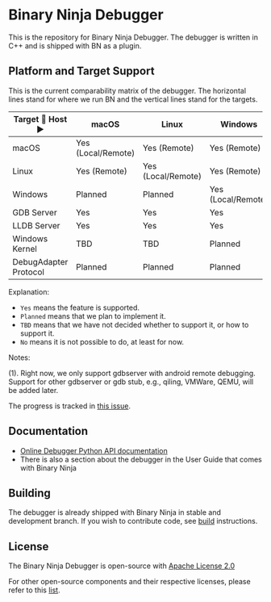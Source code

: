 # Binary Ninja Debugger

This is the repository for Binary Ninja Debugger. The debugger is written in C++ and is shipped with BN as a plugin.

## Platform and Target Support

This is the current comparability matrix of the debugger. The horizontal lines stand for where we run BN and the vertical lines stand for the targets.

| Target  🔽 Host ▶️    | macOS              | Linux              | Windows            | Note |
|-----------------------|--------------------|--------------------|--------------------|------|
| macOS                 | Yes (Local/Remote) | Yes (Remote)       | Yes (Remote)       |      |
| Linux                 | Yes (Remote)       | Yes (Local/Remote) | Yes (Remote)       |      |
| Windows               | Planned            | Planned            | Yes (Local/Remote) |      |
| GDB Server            | Yes                | Yes                | Yes                | (1)  |
| LLDB Server           | Yes                | Yes                | Yes                |      |
| Windows Kernel        | TBD                | TBD                | Planned            |      |
| DebugAdapter Protocol | Planned            | Planned            | Planned            |      |

Explanation:
- `Yes` means the feature is supported.
- `Planned` means that we plan to implement it.
- `TBD` means that we have not decided whether to support it, or how to support it.
- `No` means it is not possible to do, at least for now.

Notes:

(1). Right now, we only support gdbserver with android remote debugging. Support for other gdbserver or gdb stub, e.g., qiling, VMWare, QEMU, will be added later.

The progress is tracked in [this issue](https://github.com/Vector35/debugger/issues/122).




## Documentation

- [Online Debugger Python API documentation](https://dev-api.binary.ninja/binaryninja.debugger.debuggercontroller-module.html#binaryninja.debugger.debuggercontroller.DebuggerController)
- There is also a section about the debugger in the User Guide that comes with Binary Ninja

## Building

The debugger is already shipped with Binary Ninja in stable and development branch. If you wish to contribute code, see [build](build.md) instructions.

## License

The Binary Ninja Debugger is open-source with [Apache License 2.0](https://raw.githubusercontent.com/Vector35/debugger/dev/LICENSE)

For other open-source components and their respective licenses, please refer to this [list](open-source.md).